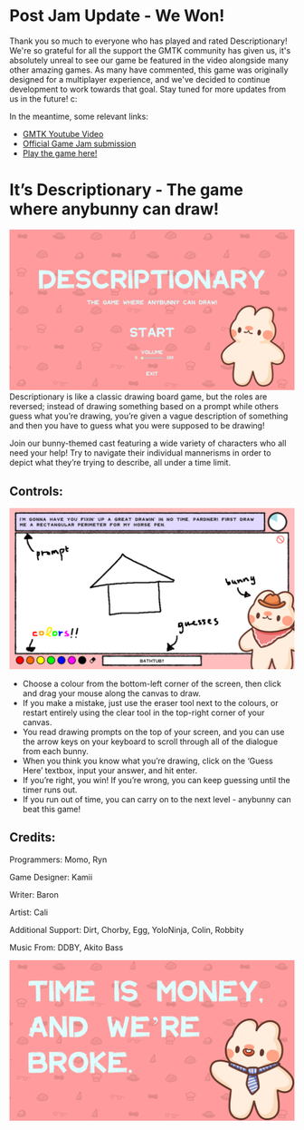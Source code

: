 # Post Jam Update - We Won!
Thank you so much to everyone who has played and rated Descriptionary! We're so grateful for all the support the GMTK community has given us, it's absolutely unreal to see our game be featured in the video alongside many other amazing games. As many have commented, this game was originally designed for a multiplayer experience, and we've decided to continue development to work towards that goal. Stay tuned for more updates from us in the future! c:

In the meantime, some relevant links:
- [GMTK Youtube Video](https://www.youtube.com/watch?v=tYxZ_LOlFnU&list=PLc38fcMFcV_vnAZjugCRdKr8_8d_y_rRl&index=1&t=381s)
- [Official Game Jam submission](https://itch.io/jam/gmtk-2023/rate/2159041)
- [Play the game here!](https://fingerclap.itch.io/descriptionary)

# It’s Descriptionary - The game where anybunny can draw!
![title](./Assets/Art/Previews/title.png)
Descriptionary is like a classic drawing board game, but the roles are reversed; instead of drawing something based on a prompt while others guess what you’re drawing, you’re given a vague description of something and then you have to guess what you were supposed to be drawing!

Join our bunny-themed cast featuring a wide variety of characters who all need your help! Try to navigate their individual mannerisms in order to depict what they’re trying to describe, all under a time limit.

## Controls: 
![title](./Assets/Art/Previews/gameplay.png)
- Choose a colour from the bottom-left corner of the screen, then click and drag your mouse along the canvas to draw. 
- If you make a mistake, just use the eraser tool next to the colours, or restart entirely using the clear tool in the top-right corner of your canvas. 
- You read drawing prompts on the top of your screen, and you can use the arrow keys on your keyboard to scroll through all of the dialogue from each bunny. 
- When you think you know what you’re drawing, click on the ‘Guess Here’ textbox, input your answer, and hit enter. 
- If you’re right, you win! If you’re wrong, you can keep guessing until the timer runs out. 
- If you run out of time, you can carry on to the next level -  anybunny can beat this game!

## Credits:
Programmers: Momo, Ryn

Game Designer: Kamii

Writer: Baron

Artist: Cali

Additional Support: Dirt, Chorby, Egg, YoloNinja, Colin, Robbity 

Music From: DDBY, Akito Bass

![title](./Assets/Art/Previews/we%20broke.png)
